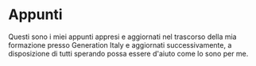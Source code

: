 <h1>Appunti</h1>
Questi sono i miei appunti appresi e aggiornati nel trascorso della mia formazione presso Generation Italy e aggiornati successivamente, a disposizione di tutti sperando possa essere d'aiuto come lo sono per me.
